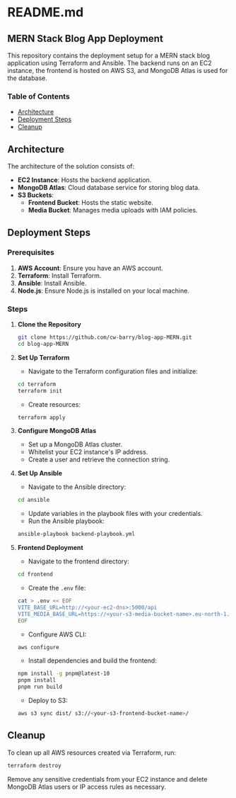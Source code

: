 # README.md

## MERN Stack Blog App Deployment

This repository contains the deployment setup for a MERN stack blog application using Terraform and Ansible. The backend runs on an EC2 instance, the frontend is hosted on AWS S3, and MongoDB Atlas is used for the database.

### Table of Contents
- [Architecture](#architecture)
- [Deployment Steps](#deployment-steps)
- [Cleanup](#cleanup)

## Architecture

The architecture of the solution consists of:
- **EC2 Instance**: Hosts the backend application.
- **MongoDB Atlas**: Cloud database service for storing blog data.
- **S3 Buckets**: 
  - **Frontend Bucket**: Hosts the static website.
  - **Media Bucket**: Manages media uploads with IAM policies.

## Deployment Steps

### Prerequisites
1. **AWS Account**: Ensure you have an AWS account.
2. **Terraform**: Install Terraform.
3. **Ansible**: Install Ansible.
4. **Node.js**: Ensure Node.js is installed on your local machine.

### Steps

1. **Clone the Repository**
   ```bash
   git clone https://github.com/cw-barry/blog-app-MERN.git
   cd blog-app-MERN
   ```

2. **Set Up Terraform**
   - Navigate to the Terraform configuration files and initialize:
   ```bash
   cd terraform
   terraform init
   ```
   - Create resources:
   ```bash
   terraform apply
   ```

3. **Configure MongoDB Atlas**
   - Set up a MongoDB Atlas cluster.
   - Whitelist your EC2 instance's IP address.
   - Create a user and retrieve the connection string.

4. **Set Up Ansible**
   - Navigate to the Ansible directory:
   ```bash
   cd ansible
   ```
   - Update variables in the playbook files with your credentials.
   - Run the Ansible playbook:
   ```bash
   ansible-playbook backend-playbook.yml
   ```

5. **Frontend Deployment**
   - Navigate to the frontend directory:
   ```bash
   cd frontend
   ```
   - Create the `.env` file:
   ```bash
   cat > .env << EOF
   VITE_BASE_URL=http://<your-ec2-dns>:5000/api
   VITE_MEDIA_BASE_URL=https://<your-s3-media-bucket-name>.eu-north-1.amazonaws.com
   EOF
   ```
   - Configure AWS CLI:
   ```bash
   aws configure
   ```
   - Install dependencies and build the frontend:
   ```bash
   npm install -g pnpm@latest-10
   pnpm install
   pnpm run build
   ```
   - Deploy to S3:
   ```bash
   aws s3 sync dist/ s3://<your-s3-frontend-bucket-name>/
   ```

## Cleanup
To clean up all AWS resources created via Terraform, run:
```bash
terraform destroy
```
Remove any sensitive credentials from your EC2 instance and delete MongoDB Atlas users or IP access rules as necessary.

